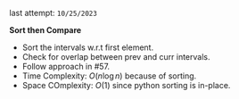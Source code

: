 last attempt: `10/25/2023`

**Sort then Compare**
- Sort the intervals w.r.t first element. 
- Check for overlap between prev and curr intervals. 
- Follow approach in #57. 
- Time Complexity: $O(n\log n)$ because of sorting. 
- Space COmplexity: $O(1)$ since python sorting is in-place. 